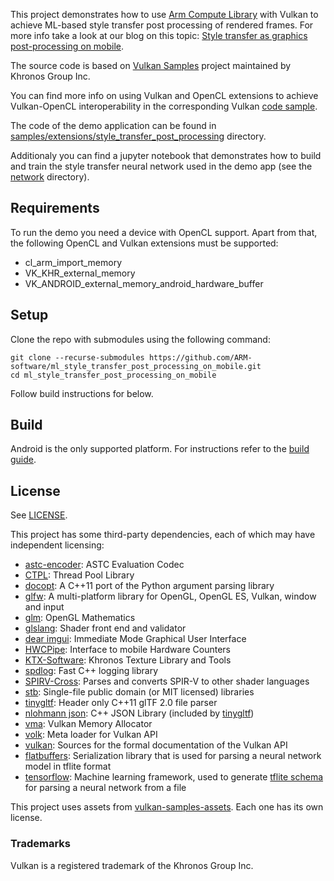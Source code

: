 <!--
- Copyright (c) 2019-2022, Arm Limited and Contributors
-
- SPDX-License-Identifier: Apache-2.0
-
- Licensed under the Apache License, Version 2.0 the "License";
- you may not use this file except in compliance with the License.
- You may obtain a copy of the License at
-
-     http://www.apache.org/licenses/LICENSE-2.0
-
- Unless required by applicable law or agreed to in writing, software
- distributed under the License is distributed on an "AS IS" BASIS,
- WITHOUT WARRANTIES OR CONDITIONS OF ANY KIND, either express or implied.
- See the License for the specific language governing permissions and
- limitations under the License.
-
-->

This project demonstrates how to use [Arm Compute Library](https://github.com/ARM-software/ComputeLibrary) with Vulkan to achieve ML-based style transfer post processing of rendered frames. 
For more info take a look at our blog on this topic: [Style transfer as graphics post-processing on mobile](https://community.arm.com/arm-community-blogs/b/graphics-gaming-and-vr-blog/posts/style-transfer-on-mobile).

The source code is based on [Vulkan Samples](https://github.com/KhronosGroup/Vulkan-Samples) project maintained by Khronos Group Inc.

You can find more info on using Vulkan and OpenCL extensions to achieve Vulkan-OpenCL interoperability in the corresponding Vulkan [code sample](https://github.com/KhronosGroup/Vulkan-Samples/tree/master/samples/extensions/open_cl_interop).

The code of the demo application can be found in [samples/extensions/style_transfer_post_processing](./samples/extensions/style_transfer_post_processing) directory.

Additionaly you can find a jupyter notebook that demonstrates how to build and train the style transfer neural network used in the demo app (see the [network](./network) directory).

## Requirements

To run the demo you need a device with OpenCL support. Apart from that, the following OpenCL and Vulkan extensions must be supported:

- cl_arm_import_memory
- VK_KHR_external_memory
- VK_ANDROID_external_memory_android_hardware_buffer

## Setup

Clone the repo with submodules using the following command:

```
git clone --recurse-submodules https://github.com/ARM-software/ml_style_transfer_post_processing_on_mobile.git
cd ml_style_transfer_post_processing_on_mobile
```

Follow build instructions for below.

## Build

Android is the only supported platform. For instructions refer to the [build guide](./docs/build.md#android "Android Build Guide").

## License

See [LICENSE](LICENSE).

This project has some third-party dependencies, each of which may have independent licensing:

- [astc-encoder](https://github.com/ARM-software/astc-encoder): ASTC Evaluation Codec
- [CTPL](https://github.com/vit-vit/CTPL): Thread Pool Library
- [docopt](https://github.com/docopt/docopt.cpp): A C++11 port of the Python argument parsing library
- [glfw](https://github.com/glfw/glfw): A multi-platform library for OpenGL, OpenGL ES, Vulkan, window and input
- [glm](https://github.com/g-truc/glm): OpenGL Mathematics
- [glslang](https://github.com/KhronosGroup/glslang): Shader front end and validator
- [dear imgui](https://github.com/ocornut/imgui): Immediate Mode Graphical User Interface
- [HWCPipe](https://github.com/ARM-software/HWCPipe): Interface to mobile Hardware Counters
- [KTX-Software](https://github.com/KhronosGroup/KTX-Software): Khronos Texture Library and Tools
- [spdlog](https://github.com/gabime/spdlog): Fast C++ logging library
- [SPIRV-Cross](https://github.com/KhronosGroup/SPIRV-Cross): Parses and converts SPIR-V to other shader languages
- [stb](https://github.com/nothings/stb): Single-file public domain (or MIT licensed) libraries
- [tinygltf](https://github.com/syoyo/tinygltf): Header only C++11 glTF 2.0 file parser
- [nlohmann json](https://github.com/nlohmann/json): C++ JSON Library (included by [tinygltf](https://github.com/syoyo/tinygltf))
- [vma](https://github.com/GPUOpen-LibrariesAndSDKs/VulkanMemoryAllocator): Vulkan Memory Allocator
- [volk](https://github.com/zeux/volk): Meta loader for Vulkan API
- [vulkan](https://github.com/KhronosGroup/Vulkan-Docs): Sources for the formal documentation of the Vulkan API
- [flatbuffers](https://github.com/google/flatbuffers): Serialization library that is used for parsing a neural network model in tflite format
- [tensorflow](https://github.com/tensorflow/tensorflow): Machine learning framework, used to generate [tflite schema](./third_party/tflite_schema/tflite_schema.h) for parsing a neural network from a file

This project uses assets from [vulkan-samples-assets](https://github.com/KhronosGroup/Vulkan-Samples-Assets). Each one has its own license.

### Trademarks

Vulkan is a registered trademark of the Khronos Group Inc.
